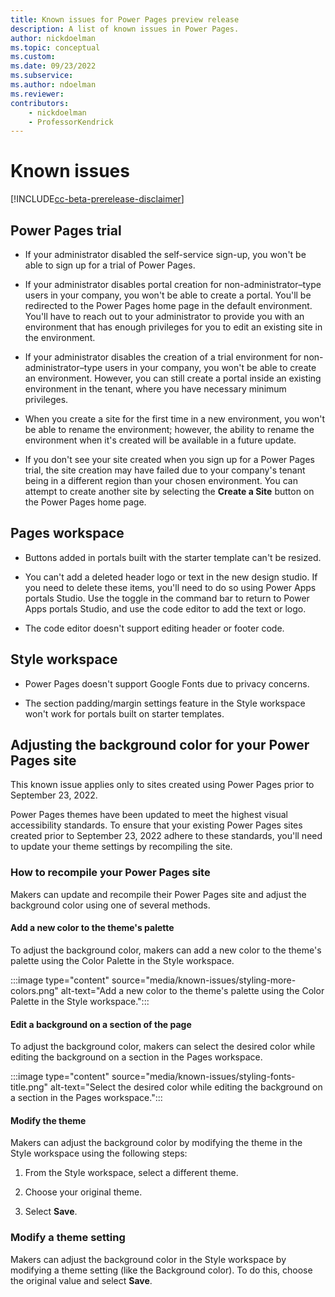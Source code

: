 ```yaml
---
title: Known issues for Power Pages preview release
description: A list of known issues in Power Pages.
author: nickdoelman
ms.topic: conceptual
ms.custom: 
ms.date: 09/23/2022
ms.subservice:
ms.author: ndoelman 
ms.reviewer: 
contributors:
    - nickdoelman
    - ProfessorKendrick
---
```

# Known issues

[!INCLUDE[cc-beta-prerelease-disclaimer](includes/cc-beta-prerelease-disclaimer.md)]

## Power Pages trial

- If your administrator disabled the self-service sign-up, you won't be able to sign up for a trial of Power Pages. 

- If your administrator disables portal creation for non-administrator–type users in your company, you won't be able to create a portal. You'll be redirected to the Power Pages home page in the default environment. You'll have to reach out to your administrator to provide you with an environment that has enough privileges for you to edit an existing site in the environment. 

- If your administrator disables the creation of a trial environment for non-administrator–type users in your company, you won't be able to create an environment. However, you can still create a portal inside an existing environment in the tenant, where you have necessary minimum privileges. 

- When you create a site for the first time in a new environment, you won't be able to rename the environment; however, the ability to rename the environment when it's created will be available in a future update. 

- If you don't see your site created when you sign up for a Power Pages trial, the site creation may have failed due to your company's tenant being in a different region than your chosen environment. You can attempt to create another site by selecting the **Create a Site** button on the Power Pages home page.

## Pages workspace

- Buttons added in portals built with the starter template can't be resized.

- You can't add a deleted header logo or text in the new design studio.  If you need to delete these items, you'll need to do so using Power Apps portals Studio. Use the toggle in the command bar to return to Power Apps portals Studio, and use the code editor to add the text or logo.

- The code editor doesn't support editing header or footer code.

## Style workspace

- Power Pages doesn't support Google Fonts due to privacy concerns.

- The section padding/margin settings feature in the Style workspace won't work for portals built on starter templates.

## Adjusting the background color for your Power Pages site

This known issue applies only to sites created using Power Pages prior to September 23, 2022.

Power Pages themes have been updated to meet the highest visual accessibility standards.  To ensure that your existing Power Pages sites created prior to September 23, 2022 adhere to these standards, you'll need to update your theme settings by recompiling the site.

### How to recompile your Power Pages site

Makers can update and recompile their Power Pages site and adjust the background color using one of several methods.

#### Add a new color to the theme's palette

To adjust the background color, makers can add a new color to the theme's palette using the Color Palette in the Style workspace.

:::image type="content" source="media/known-issues/styling-more-colors.png" alt-text="Add a new color to the theme's palette using the Color Palette in the Style workspace.":::

#### Edit a background on a section of the page

To adjust the background color, makers can select the desired color while editing the background on a section in the Pages workspace.

:::image type="content" source="media/known-issues/styling-fonts-title.png" alt-text="Select the desired color while editing the background on a section in the Pages workspace.":::

#### Modify the theme

Makers can adjust the background color by modifying the theme in the Style workspace using the following steps:

1. From the Style workspace, select a different theme.

2. Choose your original theme.

3. Select **Save**.

### Modify a theme setting

Makers can adjust the background color in the Style workspace by modifying a theme setting (like the Background color). To do this, choose the original value and select **Save**.





